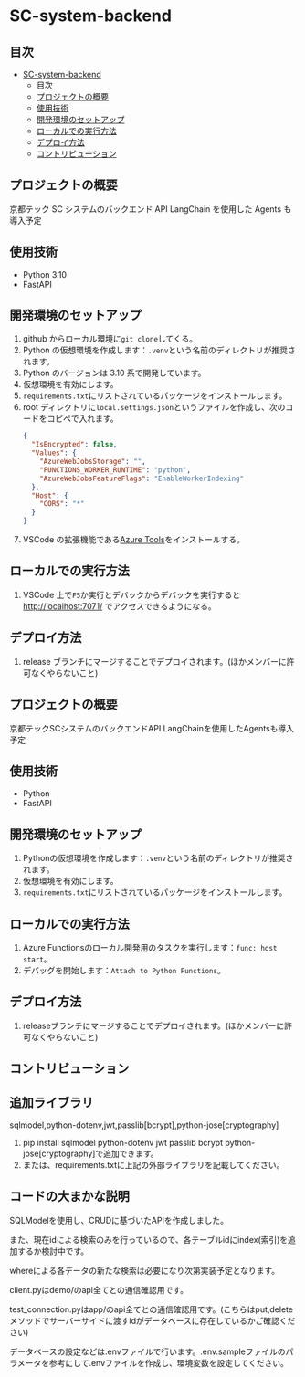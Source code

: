 # SC-system-backend

## 目次

- [SC-system-backend](#sc-system-backend)
  - [目次](#目次)
  - [プロジェクトの概要](#プロジェクトの概要)
  - [使用技術](#使用技術)
  - [開発環境のセットアップ](#開発環境のセットアップ)
  - [ローカルでの実行方法](#ローカルでの実行方法)
  - [デプロイ方法](#デプロイ方法)
  - [コントリビューション](#コントリビューション)

## プロジェクトの概要

京都テック SC システムのバックエンド API
LangChain を使用した Agents も導入予定

## 使用技術

- Python 3.10
- FastAPI

## 開発環境のセットアップ

1. github からローカル環境に`git clone`してくる。
2. Python の仮想環境を作成します：`.venv`という名前のディレクトリが推奨されます。
3. Python のバージョンは 3.10 系で開発しています。
4. 仮想環境を有効にします。
5. `requirements.txt`にリストされているパッケージをインストールします。
6. root ディレクトリに`local.settings.json`というファイルを作成し、次のコードをコピペで入れます。
   ```json
   {
     "IsEncrypted": false,
     "Values": {
       "AzureWebJobsStorage": "",
       "FUNCTIONS_WORKER_RUNTIME": "python",
       "AzureWebJobsFeatureFlags": "EnableWorkerIndexing"
     },
     "Host": {
       "CORS": "*"
     }
   }
   ```
7. VSCode の拡張機能である[Azure Tools](https://marketplace.visualstudio.com/items?itemName=ms-vscode.vscode-node-azure-pack)をインストールする。

## ローカルでの実行方法

1. VSCode 上で`F5`か実行とデバックからデバックを実行すると [http://localhost:7071/](http://localhost:7071/) でアクセスできるようになる。

## デプロイ方法

1. release ブランチにマージすることでデプロイされます。(ほかメンバーに許可なくやらないこと)

## プロジェクトの概要
京都テックSCシステムのバックエンドAPI
LangChainを使用したAgentsも導入予定

## 使用技術
- Python
- FastAPI

## 開発環境のセットアップ
1. Pythonの仮想環境を作成します：`.venv`という名前のディレクトリが推奨されます。
2. 仮想環境を有効にします。
3. `requirements.txt`にリストされているパッケージをインストールします。

## ローカルでの実行方法
1. Azure Functionsのローカル開発用のタスクを実行します：`func: host start`。
2. デバッグを開始します：`Attach to Python Functions`。

## デプロイ方法
1. releaseブランチにマージすることでデプロイされます。(ほかメンバーに許可なくやらないこと)

## コントリビューション


## 追加ライブラリ
sqlmodel,python-dotenv,jwt,passlib[bcrypt],python-jose[cryptography]
1. pip install sqlmodel python-dotenv jwt passlib  bcrypt python-jose[cryptography]で追加できます。
2. または、requirements.txtに上記の外部ライブラリを記載してください。

## コードの大まかな説明
SQLModelを使用し、CRUDに基づいたAPIを作成しました。

また、現在idによる検索のみを行っているので、各テーブルidにindex(索引)を追加するか検討中です。

whereによる各データの新たな検索は必要になり次第実装予定となります。

client.pyはdemo/のapi全てとの通信確認用です。

test_connection.pyはapp/のapi全てとの通信確認用です。(こちらはput,deleteメソッドでサーバーサイドに渡すidがデータベースに存在しているかご確認ください)

データベースの設定などは.envファイルで行います。.env.sampleファイルのパラメータを参考にして.envファイルを作成し、環境変数を設定してください。